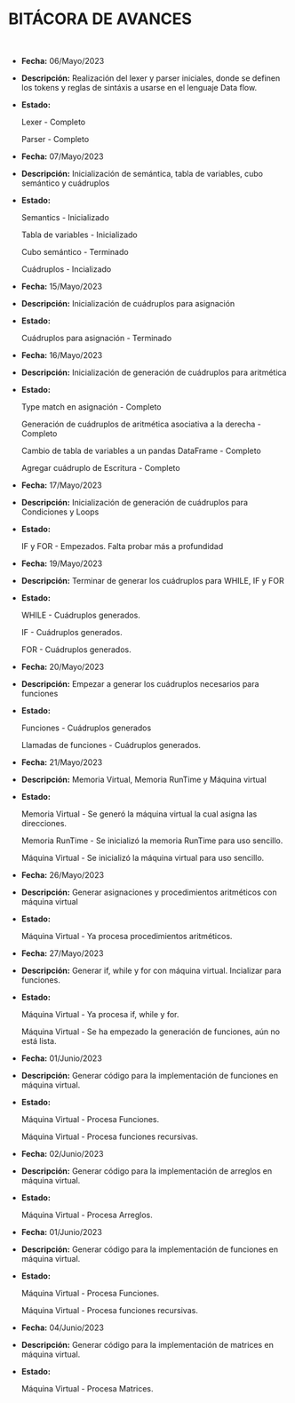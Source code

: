 **BITÁCORA DE AVANCES**
===
<br>

- **Fecha:** 06/Mayo/2023

- **Descripción:** Realización del lexer y parser iniciales, donde se definen los tokens y reglas de sintáxis a usarse en el lenguaje Data flow.

- **Estado:**

    Lexer - Completo

    Parser - Completo

- **Fecha:** 07/Mayo/2023

- **Descripción:** Inicialización de semántica, tabla de variables, cubo semántico y cuádruplos

- **Estado:**

    Semantics - Inicializado

    Tabla de variables - Inicializado

    Cubo semántico - Terminado

    Cuádruplos - Incializado

- **Fecha:** 15/Mayo/2023

- **Descripción:** Inicialización de cuádruplos para asignación

- **Estado:**

    Cuádruplos para asignación - Terminado

- **Fecha:** 16/Mayo/2023

- **Descripción:** Inicialización de generación de cuádruplos para aritmética

- **Estado:**

    Type match en asignación - Completo

    Generación de cuádruplos de aritmética asociativa a la derecha - Completo

    Cambio de tabla de variables a un pandas DataFrame - Completo

    Agregar cuádruplo de Escritura - Completo

- **Fecha:** 17/Mayo/2023

- **Descripción:** Inicialización de generación de cuádruplos para Condiciones y Loops

- **Estado:**

    IF y FOR - Empezados. Falta probar más a profundidad

- **Fecha:** 19/Mayo/2023

- **Descripción:** Terminar de generar los cuádruplos para WHILE, IF y FOR

- **Estado:**

    WHILE - Cuádruplos generados.

    IF - Cuádruplos generados.

    FOR - Cuádruplos generados.

- **Fecha:** 20/Mayo/2023

- **Descripción:** Empezar a generar los cuádruplos necesarios para funciones

- **Estado:**

    Funciones - Cuádruplos generados

    Llamadas de funciones - Cuádruplos generados.

- **Fecha:** 21/Mayo/2023

- **Descripción:** Memoria Virtual, Memoria RunTime y Máquina virtual

- **Estado:**

    Memoria Virtual - Se generó la máquina virtual la cual asigna las direcciones.

    Memoria RunTime - Se inicializó la memoria RunTime para uso sencillo.

    Máquina Virtual - Se inicializó la máquina virtual para uso sencillo.

- **Fecha:** 26/Mayo/2023

- **Descripción:** Generar asignaciones y procedimientos aritméticos con máquina virtual

- **Estado:**

    Máquina Virtual - Ya procesa procedimientos aritméticos.

- **Fecha:** 27/Mayo/2023

- **Descripción:** Generar if, while y for con máquina virtual. Incializar para funciones.

- **Estado:**

    Máquina Virtual - Ya procesa if, while y for.

    Máquina Virtual - Se ha empezado la generación de funciones, aún no está lista.

- **Fecha:** 01/Junio/2023

- **Descripción:** Generar código para la implementación de funciones en máquina virtual.

- **Estado:**

    Máquina Virtual - Procesa Funciones.

    Máquina Virtual - Procesa funciones recursivas.

- **Fecha:** 02/Junio/2023

- **Descripción:** Generar código para la implementación de arreglos en máquina virtual.

- **Estado:**

    Máquina Virtual - Procesa Arreglos.

- **Fecha:** 01/Junio/2023

- **Descripción:** Generar código para la implementación de funciones en máquina virtual.

- **Estado:**

    Máquina Virtual - Procesa Funciones.

    Máquina Virtual - Procesa funciones recursivas.

- **Fecha:** 04/Junio/2023

- **Descripción:** Generar código para la implementación de matrices en máquina virtual.

- **Estado:**

    Máquina Virtual - Procesa Matrices.
    
<br>
